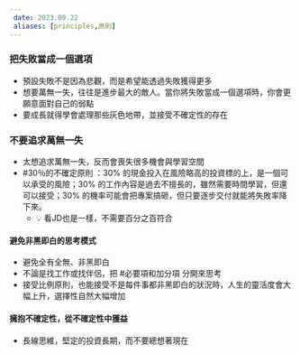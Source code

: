 ```yaml
---
 date: 2023.09.22
 aliases: [principles,原則]
---
```


### 把失敗當成一個選項
-  預設失敗不是因為悲觀，而是希望能透過失敗獲得更多
- 想要萬無一失，往往是進步最大的敵人。當你將失敗當成一個選項時，你會更願意面對自己的弱點
- 要成長就得學會處理那些灰色地帶，並接受不確定性的存在
    

### 不要追求萬無一失
- 太想追求萬無一失，反而會喪失很多機會與學習空間
-  #30％的不確定原則 ：30% 的現金投入在風險略高的投資標的上，是一個可以承受的風險；30% 的工作內容是過去不擅長的，雖然需要時間學習，但還可以接受；30% 的機率可能會把專案搞砸，但只要逐步交付就能將失敗率降下來。
	- 💡 看JD也是一樣，不需要百分之百符合


#### 避免非黑即白的思考模式
- 避免全有全無、非黑即白
- 不論是找工作或找伴侶，把 #必要項和加分項 分開來思考
- 接受比例原則，也能接受不是每件事都非黑即白的狀況時，人生的靈活度會大幅上升，選擇性自然大幅增加
    
#### 擁抱不確定性，從不確定性中獲益
- 長線思維，堅定的投資長期，而不要總想著現在


